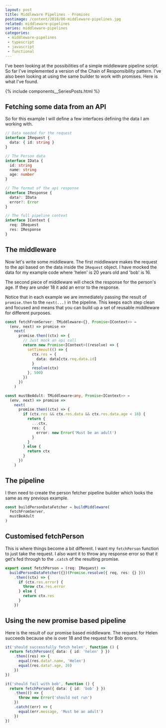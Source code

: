 ```yaml
---
layout: post
title: Middleware Pipelines - Promises
postimage: /content/2018/06-middleware-pipelines.jpg
related: middleware-pipelines
series: middleware-pipelines
categories:
 - middleware-pipelines
 - typescript
 - javascript
 - functional
---
```


I've been looking at the possibilities of a simple middleware pipeline script. So far I've implemented a version of the Chain of Responsibility pattern. I've also been looking at using the same builder to work with promises. Here is what I've found.

{% include components__SeriesPosts.html %}

## Fetching some data from an API

So for this example I will define a few interfaces defining the data I am working with.

```typescript
// Data needed for the request
interface IRequest {
  data: { id: string }
}

// The Person data
interface IData {
  id: string
  name: string
  age: number
}

// The format of the api response
interface IResponse {
  data?: IData
  error?: Error
}

// The full pipeline context
interface IContext {
  req: IRequest
  res: IResponse
}
```

## The middleware

Now let's write some middleware. The first middleware makes the request to the api based on the data inside the `IRequest` object. I have mocked the data for my example code where 'helen' is 20 years old and 'bob' is 16.

The second piece of middleware will check the response for the person's age. If they are under 18 it add an error to the response.

Notice that in each example we are immediately passing the result of `promise.then` to the `next(...)` in the pipeline. This keeps each step clean and focused and means that you can build up a set of reusable middleware for different purposes.

```typescript
const fetchFromServer: TMiddleware<{}, Promise<IContext>> =
  (env, next) => promise =>
    next(
      promise.then((ctx) => {
        // Just mock an api call
        return new Promise<IContext>((resolve) => {
          setTimeout(() => {
            ctx.res = {
              data: data[ctx.req.data.id]
            }
            resolve(ctx)
          }, 500)
        })
      })
    )

const mustBeAdult: TMiddleware<any, Promise<IContext>> =
  (env, next) => promise =>
    next(
      promise.then((ctx) => {
        if (ctx.res && ctx.res.data && ctx.res.data.age < 18) {
          return {
            ...ctx,
            res: {
              error: new Error('Must be an adult')
            }
          }
        } else {
          return ctx
        }
      })
    )
```

## The pipeline

I then need to create the person fetcher pipeline builder which looks the same as my previous example.

```typescript
const buildPersonDataFetcher = buildMiddleware(
  fetchFromServer,
  mustBeAdult
)
```

## Customised fetchPerson

This is where things become a bit different. I want my `fetchPerson` function to just take the request. I also want it to throw any response error so that it get's fed through to the `.catch` of the resulting promise.

```typescript
export const fetchPerson = (req: IRequest) =>
  buildPersonDataFetcher({})(Promise.resolve({ req, res: {} }))
    .then((ctx) => {
      if (ctx.res.error) {
        throw ctx.res.error
      } else {
        return ctx.res
      }
    })
```

## Using the new promise based pipeline

Here is the result of our promise based middleware. The request for Helen succeeds because she is over 18 and the request for Bob errors.

```typescript
it('should successfully fetch helen', function () {
  return fetchPerson({ data: { id: 'helen' } })
    .then((res) => {
      equal(res.data!.name, 'Helen')
      equal(res.data!.age, 20)
    })
})

it('should fail with bob', function () {
  return fetchPerson({ data: { id: 'bob' } })
    .then(() => {
      throw new Error('should not run')
    })
    .catch((err) => {
      equal(err.message, 'Must be an adult')
    })
})
```
